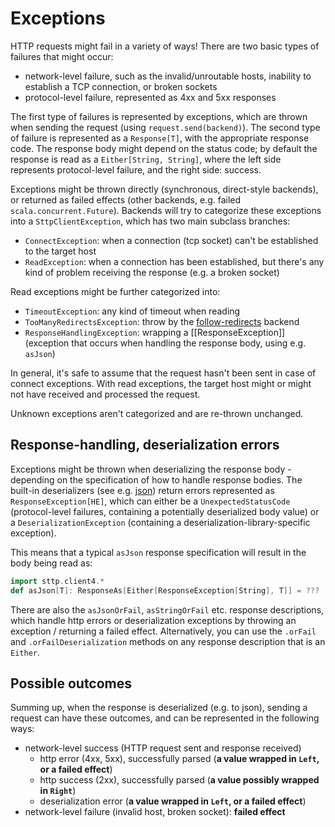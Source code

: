 # Exceptions

HTTP requests might fail in a variety of ways! There are two basic types of failures that might occur:

* network-level failure, such as the invalid/unroutable hosts, inability to establish a TCP connection, or broken sockets
* protocol-level failure, represented as 4xx and 5xx responses

The first type of failures is represented by exceptions, which are thrown when sending the request (using `request.send(backend)`). The second type of failure is represented as a `Response[T]`, with the appropriate response code. The response body might depend on the status code; by default the response is read as a `Either[String, String]`, where the left side represents protocol-level failure, and the right side: success.

Exceptions might be thrown directly (synchronous, direct-style backends), or returned as failed effects (other backends, e.g. failed `scala.concurrent.Future`). Backends will try to categorize these exceptions into a `SttpClientException`, which has two main subclass branches:

* `ConnectException`: when a connection (tcp socket) can't be established to the target host
* `ReadException`: when a connection has been established, but there's any kind of problem receiving the response (e.g. a broken socket)

Read exceptions might be further categorized into:

* `TimeoutException`: any kind of timeout when reading
* `TooManyRedirectsException`: throw by the [follow-redirects](../conf/redirects.md) backend
* `ResponseHandlingException`: wrapping a [[ResponseException]] (exception that occurs when handling the response body, using e.g. `asJson`)

In general, it's safe to assume that the request hasn't been sent in case of connect exceptions. With read exceptions, the target host might or might not have received and processed the request.

Unknown exceptions aren't categorized and are re-thrown unchanged.

## Response-handling, deserialization errors

Exceptions might be thrown when deserializing the response body - depending on the specification of how to handle response bodies. The built-in deserializers (see e.g. [json](../other/json.md)) return errors represented as `ResponseException[HE]`, which can either be a `UnexpectedStatusCode` (protocol-level failures, containing a potentially deserialized body value) or a `DeserializationException` (containing a deserialization-library-specific exception).

This means that a typical `asJson` response specification will result in the body being read as:

```scala mdoc:silent
import sttp.client4.*
def asJson[T]: ResponseAs[Either[ResponseException[String], T]] = ???
``` 

There are also the `asJsonOrFail`, `asStringOrFail` etc. response descriptions, which handle http errors or deserialization exceptions by throwing an exception / returning a failed effect. Alternatively, you can use the `.orFail` and `.orFailDeserialization` methods on any response description that is an `Either`.

## Possible outcomes

Summing up, when the response is deserialized (e.g. to json), sending a request can have these outcomes, and can be represented in the following ways:

* network-level success (HTTP request sent and response received)
  * http error (4xx, 5xx), successfully parsed (**a value wrapped in `Left`, or a failed effect**)
  * http success (2xx), successfully parsed (**a value possibly wrapped in `Right`**)
  * deserialization error (**a value wrapped in `Left`, or a failed effect**)
* network-level failure (invalid host, broken socket): **failed effect**
